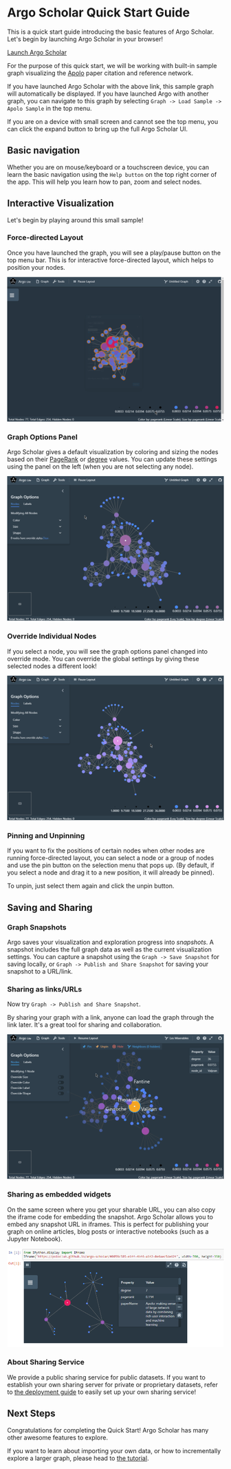 # Argo Scholar Quick Start Guide

This is a quick start guide introducing the basic features of Argo Scholar. Let's begin by launching Argo Scholar in your browser!

[Launch Argo Scholar](https://poloclub.github.io/argo-scholar/)

For the purpose of this quick start, we will be working with built-in sample graph visualizing the [Apolo](https://www.semanticscholar.org/paper/Apolo%3A-making-sense-of-large-network-data-by-rich-Chau-Kittur/42936c2f2f5c8f4152494b94609fb33ec6264b8b) paper citation and reference network.

If you have launched Argo Scholar with the above link, this sample graph will automatically be displayed. If you have launched Argo with another graph, you can navigate to this graph by selecting `Graph -> Load Sample -> Apolo Sample` in the top menu.

If you are on a device with small screen and cannot see the top menu, you can click the expand button to bring up the full Argo Scholar UI.

## Basic navigation

Whether you are on mouse/keyboard or a touchscreen device, you can learn the basic navigation using the `Help button` on the top right corner of the app. This will help you learn how to pan, zoom and select nodes.

## Interactive Visualization

Let's begin by playing around this small sample!

### Force-directed Layout

Once you have launched the graph, you will see a play/pause button on the top menu bar. This is for interactive force-directed layout, which helps to position your nodes.

![Argo Scholar visualization with force directed layout](img/video-layout.gif)

### Graph Options Panel

Argo Scholar gives a default visualization by coloring and sizing the nodes based on their [PageRank](https://en.wikipedia.org/wiki/PageRank) or [degree](https://en.wikipedia.org/wiki/Degree_(graph_theory)) values. You can update these settings using the panel on the left (when you are not selecting any node).

![Argo Scholar visualization graph options](img/video-graph-options.gif)

### Override Individual Nodes

If you select a node, you will see the graph options panel changed into override mode. You can override the global settings by giving these selected nodes a different look!

![Argo Scholar override options](img/video-override.gif)

### Pinning and Unpinning

If you want to fix the positions of certain nodes when other nodes are running force-directed layout, you can select a node or a group of nodes and use the pin button on the selection menu that pops up. (By default, if you select a node and drag it to a new position, it will already be pinned).

To unpin, just select them again and click the unpin button.

## Saving and Sharing

### Graph Snapshots

Argo saves your visualization and exploration progress into *snapshots*. A snapshot includes the full graph data as well as the current visualization settings. You can capture a snapshot using the `Graph -> Save Snapshot` for saving locally, or `Graph -> Publish and Share Snapshot` for saving your snapshot to a URL/link.

### Sharing as links/URLs

Now try `Graph -> Publish and Share Snapshot`.

By sharing your graph with a link, anyone can load the graph through the link later. It's a great tool for sharing and collaboration.

![Argo Scholar sharing graph as link](img/video-share.gif)


### Sharing as embedded widgets

On the same screen where you get your sharable URL, you can also copy the iframe code for embedding the snapshot. Argo Scholar allows you to embed any snapshot URL in iframes. This is perfect for publishing your graph on online articles, blog posts or interactive notebooks (such as a Jupyter Notebook).

![Argo Scholar embedded widget mode](img/img-embedded.png)

### About Sharing Service

We provide a public sharing service for public datasets. If you want to establish your own sharing server for private or proprietary datasets, refer to [the deployment guide](deploy.md) to easily set up your own sharing service!

## Next Steps

Congratulations for completing the Quick Start! Argo Scholar has many other awesome features to explore.

If you want to learn about importing your own data, or how to incrementally explore a larger graph, please head to [the tutorial](tutorial.md).